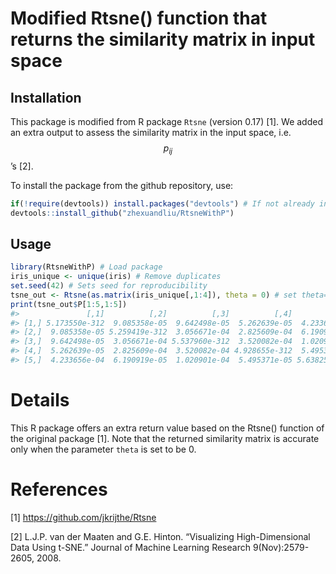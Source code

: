 
<!-- README.md is generated from README.Rmd. Please edit that file -->

# Modified Rtsne() function that returns the similarity matrix in input space

## Installation

This package is modified from R package `Rtsne` (version 0.17) \[1\]. We
added an extra output to assess the similarity matrix in the input
space, i.e. 
$$
p_{ij}
$$
’s \[2\].

To install the package from the github repository, use:

``` r
if(!require(devtools)) install.packages("devtools") # If not already installed
devtools::install_github("zhexuandliu/RtsneWithP")
```

## Usage

``` r
library(RtsneWithP) # Load package
iris_unique <- unique(iris) # Remove duplicates
set.seed(42) # Sets seed for reproducibility
tsne_out <- Rtsne(as.matrix(iris_unique[,1:4]), theta = 0) # set theta=0 to run exact tSNE
print(tsne_out$P[1:5,1:5])
#>               [,1]          [,2]          [,3]          [,4]          [,5]
#> [1,] 5.173550e-312  9.085358e-05  9.642498e-05  5.262639e-05  4.233656e-04
#> [2,]  9.085358e-05 5.259419e-312  3.056671e-04  2.825609e-04  6.190919e-05
#> [3,]  9.642498e-05  3.056671e-04 5.537960e-312  3.520082e-04  1.020901e-04
#> [4,]  5.262639e-05  2.825609e-04  3.520082e-04 4.928655e-312  5.495371e-05
#> [5,]  4.233656e-04  6.190919e-05  1.020901e-04  5.495371e-05 5.638258e-312
```

# Details

This R package offers an extra return value based on the Rtsne()
function of the original package \[1\]. Note that the returned
similarity matrix is accurate only when the parameter `theta` is set to
be $0$.

# References

\[1\] <https://github.com/jkrijthe/Rtsne>

\[2\] L.J.P. van der Maaten and G.E. Hinton. “Visualizing
High-Dimensional Data Using t-SNE.” Journal of Machine Learning Research
9(Nov):2579-2605, 2008.
